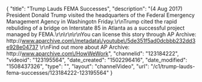 {
    "title": "Trump Lauds FEMA Successes",
    "description": "(4 Aug 2017) President Donald Trump visited the headquarters of the Federal Emergency Management Agency in Washingotn Friday.\r\nTrump cited the rapid rebuliding of a bridge on Interstate 85 in Atlanta as a successful project managed by FEMA.\r\n\r\n\r\nYou can license this story through AP Archive: http:\/\/www.aparchive.com\/metadata\/youtube\/5de351f5ad0dcbbb232dd3e928e04737 \r\nFind out more about AP Archive: http:\/\/www.aparchive.com\/HowWeWork",
    "channelid": "123184222",
    "videoid": "123195564",
    "date_created": "1502296416",
    "date_modified": "1508437326",
    "type": "",
    "layout": "channelVideo",
    "url": "\/c1\/trump-lauds-fema-successes\/123184222-123195564"
}